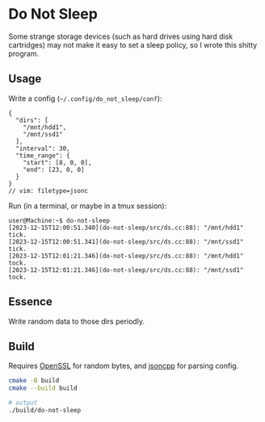 # Do Not Sleep

Some strange storage devices (such as hard drives using hard disk cartridges) may not make it easy to set a sleep policy, so I wrote this shitty program.

## Usage

Write a config (`~/.config/do_not_sleep/conf`):

```jsonc
{
  "dirs": [
    "/mnt/hdd1",
    "/mnt/ssd1"
  ],
  "interval": 30,
  "time_range": {
    "start": [8, 0, 0],
    "end": [23, 0, 0]
  }
}
// vim: filetype=jsonc
```

Run (in a terminal, or maybe in a tmux session):

```shell
user@Machine:~$ do-not-sleep
[2023-12-15T12:00:51.340](do-not-sleep/src/ds.cc:88): "/mnt/hdd1" tick.
[2023-12-15T12:00:51.341](do-not-sleep/src/ds.cc:88): "/mnt/ssd1" tick.
[2023-12-15T12:01:21.346](do-not-sleep/src/ds.cc:88): "/mnt/hdd1" tock.
[2023-12-15T12:01:21.346](do-not-sleep/src/ds.cc:88): "/mnt/ssd1" tock.
```

## Essence

Write random data to those dirs periodly.

## Build

Requires [OpenSSL](https://www.openssl.org/) for random bytes, and [jsoncpp](https://github.com/open-source-parsers/jsoncpp) for parsing config.

```sh
cmake -B build
cmake --build build

# output
./build/do-not-sleep
```

